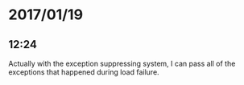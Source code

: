# 2017/01/19

## 12:24

Actually with the exception suppressing system, I can pass all of the
exceptions that happened during load failure.

